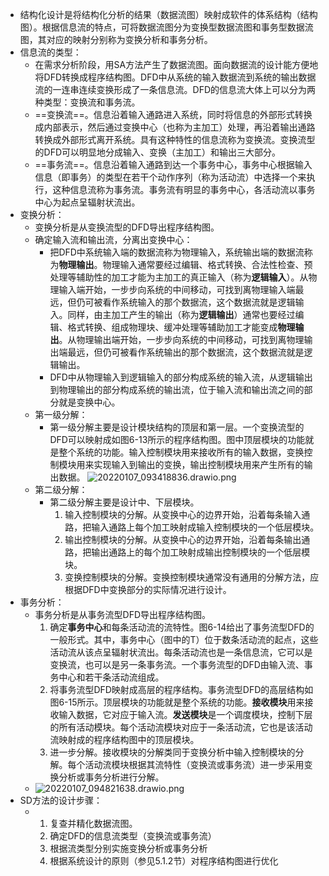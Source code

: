 - 结构化设计是将结构化分析的结果（数据流图）映射成软件的体系结构（结构图）。根据信息流的特点，可将数据流图分为变换型数据流图和事务型数据流图，其对应的映射分别称为变换分析和事务分析。
- 信息流的类型：
	- 在需求分析阶段，用SA方法产生了数据流图。面向数据流的设计能方便地将DFD转换成程序结构图。DFD中从系统的输入数据流到系统的输出数据流的一连串连续变换形成了一条信息流。DFD的信息流大体上可以分为两种类型：变换流和事务流。
	- ==变换流==。信息沿着输入通路进入系统，同时将信息的外部形式转换成内部表示，然后通过变换中心（也称为主加工）处理，再沿着输出通路转换成外部形式离开系统。具有这种特性的信息流称为变换流。变换流型的DFD可以明显地分成输入、变换（主加工）和输出三大部分。
	- ==事务流==。信息沿着输入通路到达一个事务中心，事务中心根据输入信息（即事务）的类型在若干个动作序列（称为活动流）中选择一个来执行，这种信息流称为事务流。事务流有明显的事务中心，各活动流以事务中心为起点呈辐射状流出。
- 变换分析：
	- 变换分析是从变换流型的DFD导出程序结构图。
	- 确定输入流和输出流，分离出变换中心：
		- 把DFD中系统输入端的数据流称为物理输入，系统输出端的数据流称为**物理输出**。物理输入通常要经过编辑、格式转换、合法性检查、预处理等辅助性的加工才能为主加工的真正输入（称为**逻辑输入**）。从物理输入端开始，一步步向系统的中间移动，可找到离物理输入端最远，但仍可被看作系统输入的那个数据流，这个数据流就是逻辑输入。同样，由主加工产生的输出（称为**逻辑输出**）通常也要经过编辑、格式转换、组成物理块、缓冲处理等辅助加工才能变成**物理输出**。从物理输出端开始，一步步向系统的中间移动，可找到离物理输出端最远，但仍可被看作系统输出的那个数据流，这个数据流就是逻辑输出。
		- DFD中从物理输入到逻辑输入的部分构成系统的输入流，从逻辑输出到物理输出的部分构成系统的输出流，位于输入流和输出流之间的部分就是变换中心。
	- 第一级分解：
		- 第一级分解主要是设计模块结构的顶层和第一层。一个变换流型的DFD可以映射成如图6-13所示的程序结构图。图中顶层模块的功能就是整个系统的功能。输入控制模块用来接收所有的输入数据，变换控制模块用来实现输入到输出的变换，输出控制模块用来产生所有的输出数据。
		  ![20220107_093418836.drawio.png](https://img.mhugh.net/typora/0f3f9666625041b88afd8100a9572cc8.png)
	- 第二级分解：
		- 第二级分解主要是设计中、下层模块。
		  1. 输入控制模块的分解。从变换中心的边界开始，沿着每条输入通路，把输入通路上每个加工映射成输入控制模块的一个低层模块。
		  2. 输出控制模块的分解。从变换中心的边界开始，沿着每条输出通路，把输出通路上的每个加工映射成输出控制模块的一个低层模块。
		  3. 变换控制模块的分解。变换控制模块通常没有通用的分解方法，应根据DFD中变换部分的实际情况进行设计。
- 事务分析：
	- 事务分析是从事务流型DFD导出程序结构图。
	  1. 确定**事务中心**和每条活动流的流特性。图6-14给出了事务流型DFD的一般形式。其中，事务中心（图中的T）位于数条活动流的起点，这些活动流从该点呈辐射状流出。每条活动流也是一条信息流，它可以是变换流，也可以是另一条事务流。一个事务流型的DFD由输入流、事务中心和若干条活动流组成。
	  2. 将事务流型DFD映射成高层的程序结构。事务流型DFD的高层结构如图6-15所示。顶层模块的功能就是整个系统的功能。**接收模块**用来接收输入数据，它对应于输入流。**发送模块**是一个调度模块，控制下层的所有活动模块。每个活动流模块对应于一条活动流，它也是该活动流映射成的程序结构图中的顶层模块。
	  3. 进一步分解。接收模块的分解类同于变换分析中输入控制模块的分解。每个活动流模块根据其流特性（变换流或事务流）进一步采用变换分析或事务分析进行分解。
	- ![20220107_094821638.drawio.png](https://img.mhugh.net/typora/1c9ef0c50eb44f4da8e2745ab22038f6.png)
- SD方法的设计步骤：
	- 1. 复查并精化数据流图。
	  2. 确定DFD的信息流类型（变换流或事务流）
	  3. 根据流类型分别实施变换分析或事务分析
	  4. 根据系统设计的原则（参见5.1.2节）对程序结构图进行优化
